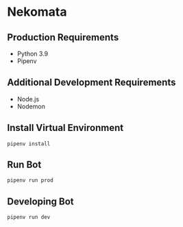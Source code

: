 # Nekomata

## Production Requirements

- Python 3.9
- Pipenv

## Additional Development Requirements

- Node.js
- Nodemon

## Install Virtual Environment

```
pipenv install
```

## Run Bot
```
pipenv run prod
```
## Developing Bot
```
pipenv run dev
```
